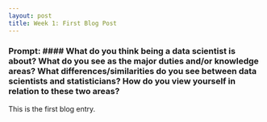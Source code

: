 ```yaml
---
layout: post
title: Week 1: First Blog Post
---
```


### Prompt: #### What do you think being a data scientist is about?  What do you see as the major duties and/or knowledge areas?  What differences/similarities do you see between data scientists and statisticians?  How do you view yourself in relation to these two areas?

This is the first blog entry.
